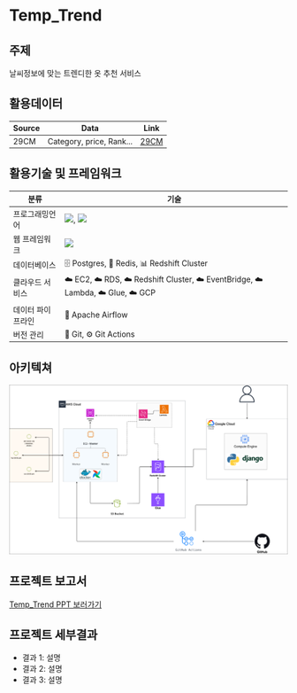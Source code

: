 # Temp_Trend

## 주제

날씨정보에 맞는 트렌디한 옷 추천 서비스

## 활용데이터

| Source | Data                        | Link                                                                                      |
|--------|-----------------------------|-------------------------------------------------------------------------------------------|
| 29CM   | Category, price, Rank...    | [29CM](https://shop.29cm.co.kr/best-items?category_large_code=268100100)   |

## 활용기술 및 프레임워크

| 분류                | 기술                                          |
|---------------------|-----------------------------------------------|
| 프로그래밍언어       | <img src="https://img.shields.io/badge/Python-#3776AB?style=for-the-badge&logo=pthon&logoColor=white">, <img src="https://img.shields.io/badge/JavaScript-#F7DF1E?style=for-the-badge&logo=javascript&logoColor=white">|
| 웹 프레임워크        | <img src="https://img.shields.io/badge/Django-#092E20?style=for-the-badge&logo=django&logoColor=white">|
| 데이터베이스         | 🗄️ Postgres, 🧱 Redis, 📊 Redshift Cluster    |
| 클라우드 서비스      | ☁️ EC2, ☁️ RDS, ☁️ Redshift Cluster, ☁️ EventBridge, ☁️ Lambda, ☁️ Glue, ☁️ GCP |
| 데이터 파이프라인    | 🔄 Apache Airflow                              |
| 버전 관리            | 🐙 Git, ⚙️ Git Actions                        |

## 아키텍쳐

![Architecture](img/temp_trend_arch.png)

## 프로젝트 보고서

[Temp_Trend PPT 보러가기](https://www.canva.com/design/DAGNoDAbJ6s/zMFla5cpJsxTEQtNYdDiLA/edit)

## 프로젝트 세부결과

- 결과 1: 설명
- 결과 2: 설명
- 결과 3: 설명